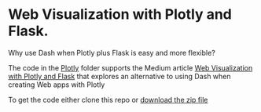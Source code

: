 # Web Visualization with Plotly and Flask.

Why use Dash when Plotly plus Flask is easy and more flexible?

The code in the [Plotly](https://github.com/alanjones2/Flask-Plotly/tree/main/plotly) folder supports the Medium article [Web Visualization with Plotly and Flask](https://towardsdatascience.com/web-visualization-with-plotly-and-flask-3660abf9c946) that explores an alternative to using Dash when creating Web apps with Plotly

To get the code either clone this repo or [download the zip file](https://github.com/alanjones2/Flask-Plotly/archive/refs/heads/main.zip)

